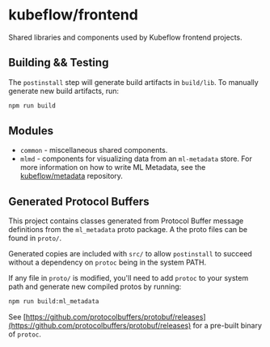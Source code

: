# kubeflow/frontend

Shared libraries and components used by Kubeflow frontend projects.

## Building && Testing

The `postinstall` step will generate build artifacts in `build/lib`. To manually generate new build
artifacts, run:

```bash
npm run build
```

## Modules

* `common` - miscellaneous shared components.
* `mlmd` - components for visualizing data from an `ml-metadata` store. For more information on
 how to write ML Metadata, see the [kubeflow/metadata](https://github.com/kubeflow/metadata)
 repository. 

## Generated Protocol Buffers

This project contains classes generated from Protocol Buffer message definitions from the
`ml_metadata` proto package. A the proto files can be found in `proto/`. 

Generated copies are included with `src/` to allow `postinstall` to succeed without a dependency on 
`protoc` being in the system PATH. 

If any file in `proto/` is modified, you'll need to add `protoc` to your system path and generate
new compiled protos by running:

```bash
npm run build:ml_metadata
```

See [https://github.com/protocolbuffers/protobuf/releases](https://github.com/protocolbuffers/protobuf/releases)
for a pre-built binary of `protoc`.
